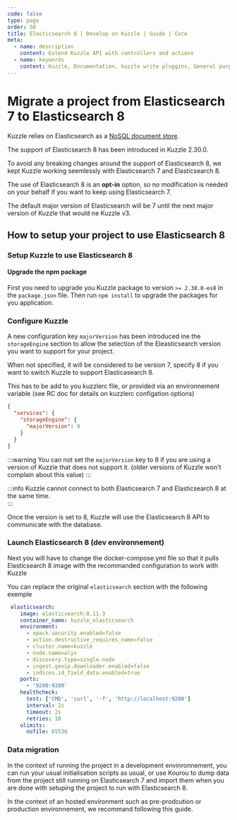 ```yaml
---
code: false
type: page
order: 50
title: Elasticsearch 8 | Develop on Kuzzle | Guide | Core
meta:
  - name: description
    content: Extend Kuzzle API with controllers and actions
  - name: keywords
    content: Kuzzle, Documentation, kuzzle write pluggins, General purpose backend, iot, backend, opensource,  API Controllers
---
```


# Migrate a project from Elasticsearch 7 to Elasticsearch 8

<SinceBadge version="2.30.0"/>

Kuzzle relies on Elasticsearch as a [NoSQL document store](/core/2/guides/main-concepts/data-storage).

The support of Elasticsearch 8 has been introduced in Kuzzle 2.30.0.

To avoid any breaking changes around the support of Elasticsearch 8, we kept Kuzzle working seemlessly with Elasticsearch 7 and Elasticsearch 8.

The use of Elasticsearch 8 is an **opt-in** option, so no modification is needed on your behalf if you want to keep using Elasticsearch 7.

The default major version of Elasticsearch will be 7 until the next major version of Kuzzle that would ne Kuzzle v3.

## How to setup your project to use Elasticsearch 8

### Setup Kuzzle to use Elasticsearch 8 

#### Upgrade the npm package
First you need to upgrade you Kuzzle package to version `>= 2.30.0-es8` in the `package.json` file. Then run `npm install` to upgrade the packages for you application.

### Configure Kuzzle 
A new configuration key `majorVersion` has been introduced ine the `storageEngine` section to allow the selection of the Eleasticsearch version you want to support for your project.

When not specified, it will be considered to be version 7, specify 8 if you want to switch Kuzzle to support Elasticasearch 8.

This has to be add to you kuzzlerc file, or provided via an environnement variable (see RC doc for details on kuzzlerc configation options)

```json
{
  "services": {
    "storageEngine": {
      "majorVersion": 8
    }
  }
}
```

:::warning
You can not set the `majorVersion` key to 8 if you are using a version of Kuzzle that does not support it. (older versions of Kuzzle won't complain about this value)
:::

:::info
Kuzzle cannot connect to both Elasticsearch 7 and Elasticsearch 8 at the same time.  
:::

Once the version is set to 8, Kuzzle will use the Elasticsearch 8 API to communicate with the database.

### Launch Elasticsearch 8 (dev environnement)

Next you will have to change the docker-compose.yml file so that it pulls Elasticsearch 8 image with the recommanded configuration to work with Kuzzle

You can replace the original `elasticsearch` section with the following exemple

```yaml
 elasticsearch:
    image: elasticsearch:8.11.3
    container_name: kuzzle_elasticsearch
    environment:
      - xpack.security.enabled=false
      - action.destructive_requires_name=false
      - cluster.name=kuzzle
      - node.name=alyx
      - discovery.type=single-node
      - ingest.geoip.downloader.enabled=false
      - indices.id_field_data.enabled=true
    ports:
      - '9200:9200'
    healthcheck:
      test: ['CMD', 'curl', '-f', 'http://localhost:9200']
      interval: 2s
      timeout: 2s
      retries: 10
    ulimits:
      nofile: 65536
```

### Data migration

In the context of running the project in a development envinronnement, you can run your usual initialisation scripts as usual, or use Kourou to dump data from the project still running on Elasticsearch 7 and import them when you are done with setuping the project to run with Elasticsearch 8.

In the context of an hosted environment such as pre-prodcution or production environnement, we recommand following this guide.

